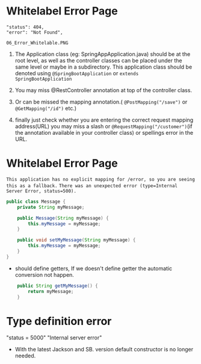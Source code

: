 # Whitelabel Error Page
    "status": 404,
    "error": "Not Found",
`06_Error_Whitelable.PNG`

1. The Application class (eg: SpringAppApplication.java) should be at the root level, as well as the controller classes
can be placed under the same level or maybe in a subdirectory. This application class should be denoted using 
`@SpringBootApplication` or `extends SpringBootApplication`

2. You may miss @RestController annotation at top of the controller class.

3. Or can be missed the mapping annotation.( `@PostMapping("/save")` or `@GetMapping("/id")` etc.)

4. finally just check whether you are entering the correct request mapping address(URL) you may miss a slash or 
`@RequestMapping("/customer")`(if the annotation available in your controller class) or spellings error in the URL.

# Whitelabel Error Page
  `This application has no explicit mapping for /error, so you are seeing this as a fallback.`
  `There was an unexpected error (type=Internal Server Error, status=500).`
  
```java
public class Message {
    private String myMessage;

    public Message(String myMessage) {
        this.myMessage = myMessage;
    }

    public void setMyMessage(String myMessage) {
        this.myMessage = myMessage;
    }
}
```
* should define getters, If we doesn't define getter the automatic conversion not happen.
```java
    public String getMyMessage() {
        return myMessage;
    }
```
  
# Type definition error
"status = 5000"
"Internal server error"
* With the latest Jackson and SB. version default constructor is no longer needed.